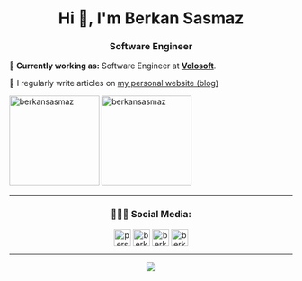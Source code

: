 <h1 align="center">Hi 👋, I'm Berkan Sasmaz</h1>
<h3 align="center">Software Engineer</h3>

**💼 Currently working as:** Software Engineer at <a href="https://volosoft.com/" target="_blank"><b>Volosoft</b></a>.

📝 I regularly write articles on [my personal website (blog)](https://berkansasmaz.com/)

<p align="left">
<img src="https://github-readme-stats.vercel.app/api/top-langs/?username=berkansasmaz&layout=compact&theme=tokyonight&count_private=true" alt="berkansasmaz" height="160" />
<img src="https://github-readme-stats.vercel.app/api?username=berkansasmaz&show_icons=true&theme=tokyonight&count_private=true" alt="berkansasmaz" height="160" />
</p>

<p align="center">
</p>

<hr />

<h3 align="center"> 👨🏻‍💻 Social Media: </h4>
           
<p align="center">
<a href="https:///berkansasmaz.com" target="blank"><img align="center" src="https://berkansasmaz.com/images/avatar.png" alt="personal blog" height="30" width="30" /></a>
<a href="https://linkedin.com/in/berkansasmaz/" target="blank"><img align="center" src="https://cdn.jsdelivr.net/npm/simple-icons@3.0.1/icons/linkedin.svg" alt="berkansasmaz" height="30" width="30" /></a>
<a href="https://stackoverflow.com/users/9922629/berkansasmaz" target="blank"><img align="center" src="https://cdn.jsdelivr.net/npm/simple-icons@3.0.1/icons/stackoverflow.svg" alt="berkansasmaz" height="30" width="30" /></a>
<a href="mailto:berkansasmazz@gmail.com" target="blank"><img align="center" src="https://cdn.jsdelivr.net/npm/simple-icons@3.0.1/icons/gmail.svg" alt="berkansasmazz@gmail.com" height="30" width="30" /></a>

</p>

<hr />

<p align="center">
<img src="https://streak-stats.demolab.com?user=berkansasmaz&theme=dark&border_radius=40&background=FFFFFF00&sideLabels=7F7F7FBE&dates=7F7F7FBE&sideNums=7F7F7F&currStreakNum=7F7F7F" />
</p>
